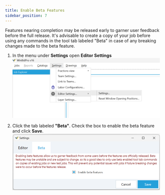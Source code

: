 ```yaml
---
title: Enable Beta Features
sidebar_position: 7
---
```

Features nearing completion may be released early to garner user feedback before the full release. It's advisable to create a copy of your job before using any commands in the tool tab labeled "Beta" in case of any breaking changes made to the beta feature.


1. In the menu under **Settings** open **Editor Settings**
    ![img](../static/screenshots/editor-settings.png)

2. Click the tab labeled **"Beta"**. Check the box to enable the beta feature and click **Save**.
    ![img](../static/screenshots/enable-beta.png)
